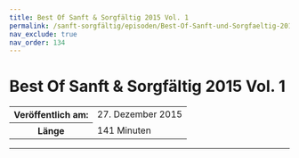 ```yaml
---
title: Best Of Sanft & Sorgfältig 2015 Vol. 1
permalink: /sanft-sorgfältig/episoden/Best-Of-Sanft-und-Sorgfaeltig-2015-Vol-1
nav_exclude: true
nav_order: 134
---
```


# Best Of Sanft & Sorgfältig 2015 Vol. 1
<table class="resp-table dcf-table dcf-table-responsive dcf-table-bordered dcf-table-striped dcf-w-100%">
                    <tbody>
                        <tr>
                            <th scope="row">Veröffentlich am:</th>
                            <td data-label="Veröffentlich am:">27. Dezember 2015</td>
                        </tr>
                        <tr>
                            <th scope="row">Länge </th>
                            <td data-label="Länge ">141 Minuten</td>
                        </tr></tbody>
                </table>

***


